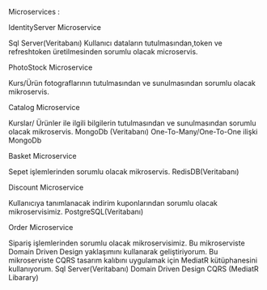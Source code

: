 Microservices :

IdentityServer Microservice

Sql Server(Veritabanı)
Kullanıcı dataların tutulmasından,token ve refreshtoken üretilmesinden sorumlu olacak microservis.

PhotoStock Microservice

Kurs/Ürün fotograflarının tutulmasından ve sunulmasından sorumlu olacak mikroservis.

Catalog Microservice

Kurslar/ Ürünler ile ilgili bilgilerin tutulmasından ve sunulmasından sorumlu olacak mikroservis.
MongoDb (Veritabanı)
One-To-Many/One-To-One ilişki
MongoDb

Basket Microservice

Sepet işlemlerinden sorumlu olacak mikroservis.
RedisDB(Veritabanı)

Discount Microservice

Kullanıcıya tanımlanacak indirim kuponlarından sorumlu olacak mikroservisimiz.
PostgreSQL(Veritabanı)

Order Microservice

Sipariş işlemlerinden sorumlu olacak mikroservisimiz.
Bu mikroserviste Domain Driven Design yaklaşımını kullanarak geliştiriyorum.
Bu mikroserviste CQRS tasarım kalıbını uygulamak için MediatR kütüphanesini kullanıyorum.
Sql Server(Veritabanı)
Domain Driven Design
CQRS (MediatR Libarary)
